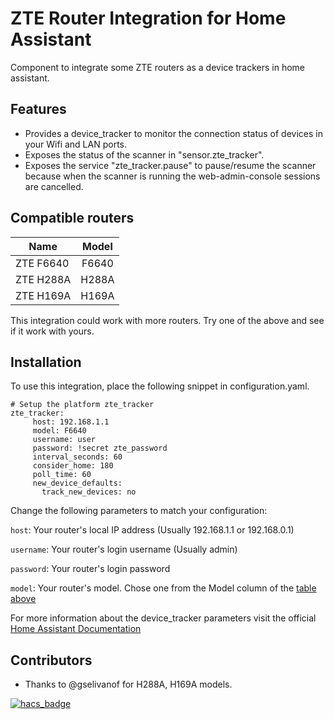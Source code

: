 # ZTE Router Integration for Home Assistant 
Component to integrate some ZTE routers as a device trackers in home assistant.

## Features
- Provides a device_tracker to monitor the connection status of devices in your Wifi and LAN ports.
- Exposes the status of the scanner in "sensor.zte_tracker".
- Exposes the service "zte_tracker.pause" to pause/resume the scanner because when the scanner is running the web-admin-console sessions are cancelled.

## Compatible routers
|   Name         | Model           | 
| -------------  |:-------------:  | 
| ZTE F6640      | F6640           |   
| ZTE H288A      | H288A           | 
| ZTE H169A      | H169A           |  

This integration could work with more routers. Try one of the above and see if it work with yours.

## Installation

To use this integration, place the following snippet in configuration.yaml. 


```
# Setup the platform zte_tracker
zte_tracker:
     host: 192.168.1.1
     model: F6640
     username: user
     password: !secret zte_password
     interval_seconds: 60
     consider_home: 180
     poll_time: 60
     new_device_defaults:
       track_new_devices: no
```
Change the following parameters to match your configuration:

`host`: Your router's local IP address (Usually 192.168.1.1 or 192.168.0.1)

`username`: Your router's login username (Usually admin)

`password`: Your router's login password 

`model`: Your router's model. Chose one from the Model column of the [table above](#compatible-routers) 


For more information about the device_tracker parameters visit the official [Home Assistant Documentation](https://www.home-assistant.io/integrations/device_tracker/)

## Contributors

- Thanks to @gselivanof for H288A, H169A models.

[![hacs_badge](https://img.shields.io/badge/HACS-Custom-41BDF5.svg?style=for-the-badge)](https://github.com/hacs/integration)
